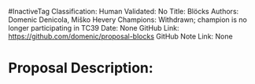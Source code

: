 #InactiveTag
Classification:
Human Validated: No
Title: Blöcks
Authors: Domenic Denicola, Miško Hevery
Champions: Withdrawn; champion is no longer participating in TC39
Date: None
GitHub Link: https://github.com/domenic/proposal-blocks
GitHub Note Link: None

# Proposal Description:
